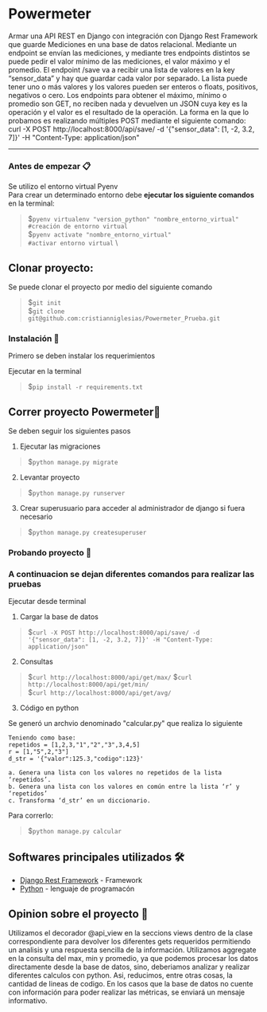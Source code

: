 # Powermeter
Armar una API REST en Django con integración con Django Rest Framework que guarde Mediciones en
una base de datos relacional. Mediante un endpoint se envían las mediciones, y mediante tres
endpoints distintos se puede pedir el valor mínimo de las mediciones, el valor máximo y el promedio. El
endpoint /save va a recibir una lista de valores en la key “sensor_data” y hay que guardar cada valor por
separado. La lista puede tener uno o más valores y los valores pueden ser enteros o floats, positivos,
negativos o cero.
Los endpoints para obtener el máximo, mínimo o promedio son GET, no reciben nada y devuelven un
JSON cuya key es la operación y el valor es el resultado de la operación.
La forma en la que lo probamos es realizando múltiples POST mediante el siguiente comando:
curl -X POST http://localhost:8000/api/save/ -d '{"sensor_data": [1, -2, 3.2, 7]}' -H "Content-Type: application/json"

----------------------------------------------------------------------------------------------------

### Antes de empezar 📋

Se utilizo el entorno virtual Pyenv\
Para crear un determinado entorno debe **ejecutar los siguiente comandos** en la terminal:

>$`pyenv virtualenv "version_python" "nombre_entorno_virtual"                  #creación de entorno virtual`\
$`pyenv activate "nombre_entorno_virtual"                                       #activar entorno virtual` \

## Clonar proyecto:

Se puede clonar el proyecto por medio del siguiente comando

> $`git init`\
$`git clone git@github.com:cristianniglesias/Powermeter_Prueba.git`



### Instalación 🔧

Primero se deben instalar los requerimientos

Ejecutar en la terminal

>$`pip install -r requirements.txt`


## Correr proyecto Powermeter🚀

Se deben seguir los siguientes pasos

1. Ejecutar las migraciones
> $`python manage.py migrate`
2. Levantar proyecto
> $`python manage.py runserver`
3. Crear superusuario para acceder al administrador de django si fuera necesario
> $`python manage.py createsuperuser`

### Probando proyecto 🔩

### A continuacion se dejan diferentes comandos para realizar las pruebas

Ejecutar desde terminal

1. Cargar la base de datos
>$`curl -X POST http://localhost:8000/api/save/ -d '{"sensor_data": [1, -2, 3.2, 7]}' -H "Content-Type: application/json"`
2. Consultas 
>$`curl http://localhost:8000/api/get/max/` 
$`curl http://localhost:8000/api/get/min/`   
$`curl http://localhost:8000/api/get/avg/`  
3. Código en python

Se generó un archvio denominado "calcular.py" que realiza lo siguiente

    Teniendo como base: 
    repetidos = [1,2,3,"1","2","3",3,4,5]
    r = [1,"5",2,"3"]
    d_str = '{"valor":125.3,"codigo":123}'

    a. Genera una lista con los valores no repetidos de la lista ‘repetidos’.
    b. Genera una lista con los valores en común entre la lista ‘r’ y ‘repetidos’
    c. Transforma ‘d_str’ en un diccionario.

Para correrlo:
>$`python manage.py calcular`


## Softwares principales utilizados 🛠️

* [Django Rest Framework](https://www.django-rest-framework.org/) - Framework
* [Python](https://www.python.org/) - lenguaje de programacón


## Opinion sobre el proyecto 📖

Utilizamos el decorador @api_view en la seccions views dentro de la clase correspondiente para devolver los diferentes gets requeridos permitiendo un analisis y una respuesta sencilla de la información.
Utilizamos aggregate en la consulta del max, min y promedio, ya que podemos procesar los datos directamente desde la base de datos, sino, deberiamos analizar y realizar diferentes calculos con python. Asi, reducimos, entre otras cosas, la cantidad de lineas de codigo. 
En los casos que la base de datos no cuente con información para poder realizar las métricas, se enviará un mensaje informativo.